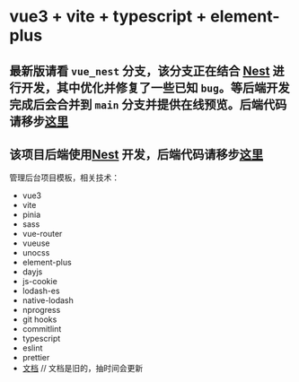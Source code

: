 # vue3 + vite + typescript + element-plus

## 最新版请看 `vue_nest` 分支，该分支正在结合 [Nest](https://nestjs.com) 进行开发，其中优化并修复了一些已知 `bug`。等后端开发完成后会合并到 `main` 分支并提供在线预览。后端代码请移步[这里](https://github.com/wjw-gavin/nest-study)

## 该项目后端使用[Nest](https://nestjs.com) 开发，后端代码请移步[这里](https://github.com/wjw-gavin/nest-study)

管理后台项目模板，相关技术：

- vue3
- vite
- pinia
- sass
- vue-router
- vueuse
- unocss
- element-plus
- dayjs
- js-cookie
- lodash-es
- native-lodash
- nprogress
- git hooks
- commitlint
- typescript
- eslint
- prettier
- [文档](https://wjw-gavin.github.io/vue3-element-plus-docs) // 文档是旧的，抽时间会更新
